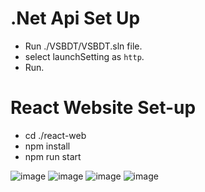 # .Net Api Set Up
* Run ./VSBDT/VSBDT.sln file.
* select launchSetting as `http`.
* Run.

# React Website Set-up
* cd ./react-web
* npm install
* npm run start

![image](https://github.com/Vilhelmasss/Booking-Website/assets/12648716/f40f649a-b394-4a25-87b0-9895833c9f50)
![image](https://github.com/Vilhelmasss/Booking-Website/assets/12648716/3a04f2ff-5674-4006-bb53-6f7adbf7a6f6)
![image](https://github.com/Vilhelmasss/Booking-Website/assets/12648716/494ce633-b434-4b6f-8c9a-35b6a0a946bb)
![image](https://github.com/Vilhelmasss/Booking-Website/assets/12648716/ed29807c-c1b2-4dd6-9fe7-be8b35a0f1f0)

